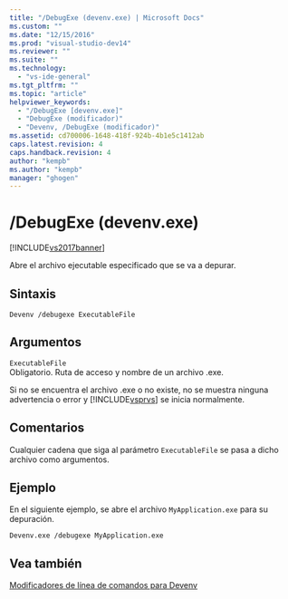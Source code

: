 ```yaml
---
title: "/DebugExe (devenv.exe) | Microsoft Docs"
ms.custom: ""
ms.date: "12/15/2016"
ms.prod: "visual-studio-dev14"
ms.reviewer: ""
ms.suite: ""
ms.technology: 
  - "vs-ide-general"
ms.tgt_pltfrm: ""
ms.topic: "article"
helpviewer_keywords: 
  - "/DebugExe [devenv.exe]"
  - "DebugExe (modificador)"
  - "Devenv, /DebugExe (modificador)"
ms.assetid: cd700006-1648-418f-924b-4b1e5c1412ab
caps.latest.revision: 4
caps.handback.revision: 4
author: "kempb"
ms.author: "kempb"
manager: "ghogen"
---
```

# /DebugExe (devenv.exe)
[!INCLUDE[vs2017banner](../../code-quality/includes/vs2017banner.md)]

Abre el archivo ejecutable especificado que se va a depurar.  
  
## Sintaxis  
  
```  
Devenv /debugexe ExecutableFile  
```  
  
## Argumentos  
 `ExecutableFile`  
 Obligatorio.  Ruta de acceso y nombre de un archivo .exe.  
  
 Si no se encuentra el archivo .exe o no existe, no se muestra ninguna advertencia o error y [!INCLUDE[vsprvs](../../code-quality/includes/vsprvs_md.md)] se inicia normalmente.  
  
## Comentarios  
 Cualquier cadena que siga al parámetro `ExecutableFile` se pasa a dicho archivo como argumentos.  
  
## Ejemplo  
 En el siguiente ejemplo, se abre el archivo `MyApplication.exe` para su depuración.  
  
```  
Devenv.exe /debugexe MyApplication.exe  
```  
  
## Vea también  
 [Modificadores de línea de comandos para Devenv](../../ide/reference/devenv-command-line-switches.md)